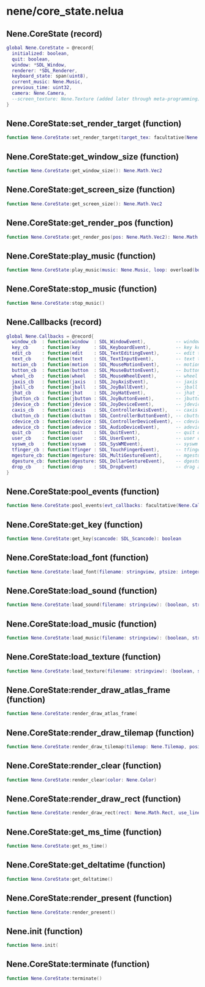 # nene/core_state.nelua
## Nene.CoreState (record)
```lua
global Nene.CoreState = @record{
  initialized: boolean,
  quit: boolean,
  window: *SDL_Window,
  renderer: *SDL_Renderer,
  keyboard_state: span(uint8),
  current_music: Nene.Music,
  previous_time: uint32,
  camera: Nene.Camera,
  --screen_texture: Nene.Texture (added later through meta-programming)
}
```

## Nene.CoreState:set_render_target (function)
```lua
function Nene.CoreState:set_render_target(target_tex: facultative(Nene.Texture))
```

## Nene.CoreState:get_window_size (function)
```lua
function Nene.CoreState:get_window_size(): Nene.Math.Vec2
```

## Nene.CoreState:get_screen_size (function)
```lua
function Nene.CoreState:get_screen_size(): Nene.Math.Vec2
```

## Nene.CoreState:get_render_pos (function)
```lua
function Nene.CoreState:get_render_pos(pos: Nene.Math.Vec2): Nene.Math.Vec2
```

## Nene.CoreState:play_music (function)
```lua
function Nene.CoreState:play_music(music: Nene.Music, loop: overload(boolean, integer, niltype))
```

## Nene.CoreState:stop_music (function)
```lua
function Nene.CoreState:stop_music()
```

## Nene.Callbacks (record)
```lua
global Nene.Callbacks = @record{
  window_cb  : function(window  : SDL_WindowEvent),           -- window window event data
  key_cb     : function(key     : SDL_KeyboardEvent),         -- key keyboard event data
  edit_cb    : function(edit    : SDL_TextEditingEvent),      -- edit text editing event data
  text_cb    : function(text    : SDL_TextInputEvent),        -- text text input event data
  motion_cb  : function(motion  : SDL_MouseMotionEvent),      -- motion mouse motion event data
  button_cb  : function(button  : SDL_MouseButtonEvent),      -- button mouse button event data
  wheel_cb   : function(wheel   : SDL_MouseWheelEvent),       -- wheel mouse wheel event data
  jaxis_cb   : function(jaxis   : SDL_JoyAxisEvent),          -- jaxis joystick axis event data
  jball_cb   : function(jball   : SDL_JoyBallEvent),          -- jball joystick ball event data
  jhat_cb    : function(jhat    : SDL_JoyHatEvent),           -- jhat joystick hat event data
  jbutton_cb : function(jbutton : SDL_JoyButtonEvent),        -- jbutton joystick button event data
  jdevice_cb : function(jdevice : SDL_JoyDeviceEvent),        -- jdevice joystick device event data
  caxis_cb   : function(caxis   : SDL_ControllerAxisEvent),   -- caxis game controller axis event data
  cbutton_cb : function(cbutton : SDL_ControllerButtonEvent), -- cbutton game controller button event data
  cdevice_cb : function(cdevice : SDL_ControllerDeviceEvent), -- cdevice game controller device event data
  adevice_cb : function(adevice : SDL_AudioDeviceEvent),      -- adevice audio device event data (>= SDL 2.0.4)
  quit_cb    : function(quit    : SDL_QuitEvent),             -- quit quit request event data
  user_cb    : function(user    : SDL_UserEvent),             -- user custom event data
  syswm_cb   : function(syswm   : SDL_SysWMEvent),            -- syswm system dependent window event data
  tfinger_cb : function(tfinger : SDL_TouchFingerEvent),      -- tfinger touch finger event data
  mgesture_cb: function(mgesture: SDL_MultiGestureEvent),     -- mgesture multi finger gesture data
  dgesture_cb: function(dgesture: SDL_DollarGestureEvent),    -- dgesture multi finger gesture data
  drop_cb    : function(drop    : SDL_DropEvent)              -- drag and drop event data
}
```

## Nene.CoreState:pool_events (function)
```lua
function Nene.CoreState:pool_events(evt_callbacks: facultative(Nene.Callbacks))
```

## Nene.CoreState:get_key (function)
```lua
function Nene.CoreState:get_key(scancode: SDL_Scancode): boolean
```

## Nene.CoreState:load_font (function)
```lua
function Nene.CoreState:load_font(filename: stringview, ptsize: integer): (boolean, stringview, Nene.Font)
```

## Nene.CoreState:load_sound (function)
```lua
function Nene.CoreState:load_sound(filename: stringview): (boolean, stringview, Nene.Sound)
```

## Nene.CoreState:load_music (function)
```lua
function Nene.CoreState:load_music(filename: stringview): (boolean, stringview, Nene.Music)
```

## Nene.CoreState:load_texture (function)
```lua
function Nene.CoreState:load_texture(filename: stringview): (boolean, stringview, Nene.Texture)
```

## Nene.CoreState:render_draw_atlas_frame (function)
```lua
function Nene.CoreState:render_draw_atlas_frame(
```

## Nene.CoreState:render_draw_tilemap (function)
```lua
function Nene.CoreState:render_draw_tilemap(tilemap: Nene.Tilemap, position: Nene.Math.Vec2, color: Nene.Color)
```

## Nene.CoreState:render_clear (function)
```lua
function Nene.CoreState:render_clear(color: Nene.Color)
```

## Nene.CoreState:render_draw_rect (function)
```lua
function Nene.CoreState:render_draw_rect(rect: Nene.Math.Rect, use_lines: boolean, color: Nene.Color)
```

## Nene.CoreState:get_ms_time (function)
```lua
function Nene.CoreState:get_ms_time()
```

## Nene.CoreState:get_deltatime (function)
```lua
function Nene.CoreState:get_deltatime()
```

## Nene.CoreState:render_present (function)
```lua
function Nene.CoreState:render_present()
```

## Nene.init (function)
```lua
function Nene.init(
```

## Nene.CoreState:terminate (function)
```lua
function Nene.CoreState:terminate()
```
